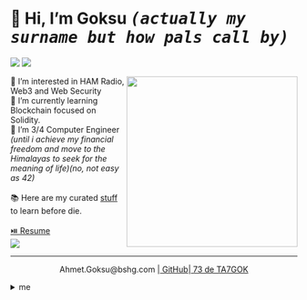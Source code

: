  <h1>👋 Hi, I’m <b>Goksu</b> <kbd><i>(actually my surname but how pals call by)</i></kbd></h1>
 <div><p><a href="https://www.linkedin.com/in/ahmetgoksu/" target="_blank"><img src="https://img.shields.io/badge/-LinkedIn-222222?style=flat-square&logo=Linkedin&logoColor=white&link=https://www.linkedin.com/in/ahmetgoksu/)](https://www.linkedin.com/in/ahmetgoksu/"></a>
  <a href="https://www.hackerrank.com/goeksu" target="_blank"><img src="https://img.shields.io/badge/-HackerRank-222222?style=flat-square&logo=HackerRank&logoColor=white&link=https://www.hackerrank.com/goeksu)](https://www.hackerrank.com/goeksu"></a></p>

<img src="https://a57.foxnews.com/static.foxbusiness.com/foxbusiness.com/content/uploads/2021/05/0/0/ezgif.com-gif-maker-2.gif" align="right" width="300"/> 
<div align="left">
👀 I’m interested in HAM Radio, Web3 and Web Security <br>
🌱 I’m currently learning Blockchain focused on Solidity. <br>
🎒 I’m 3/4 Computer Engineer <i>(until i achieve my financial freedom and move to the Himalayas to seek for the meaning of life)(no, not easy as 42)</i><br><br>
📚 Here are my curated <a href="https://github.com/stars/goeksu/lists/edu">stuff</a> to learn before die.<br></div>
</div>
<br>
<a href="https://resume.goksu.in">⏯️ Resume</a>
<br>
 <img src="https://github-readme-stats.vercel.app/api/top-langs/?username=goeksu&hide=html,css,tex&title_color=eeeeee&text_color=ffffff&icon_color=61dafb&bg_color=20232a&langs_count=8&layout=compact&border_color=61dafb&hide_border=true" />
 <hr>
  
<p align="center">Ahmet.Goksu@bshg.com  |<a href="https://github.com/goeksu"> GitHub</a>|<a href="https://www.qrz.com/db/TA7GOK"> 73 de TA7GOK</a></p>
<details align="left">
 <summary>me</summary>
<div align="center"><img src="https://raw.githubusercontent.com/goeksu/mylovelysite/master/favicon.ico" width="150"/></div>
</details>
<!---
hey my curious friend. U R AWESOME. get in touch w me!
--->
